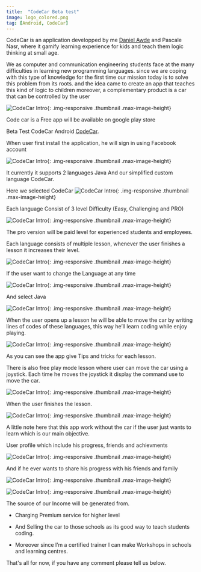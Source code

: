```yaml
---
title:  "CodeCar Beta test"
image: logo_colored.png
tag: [Android, CodeCar]
---
```


CodeCar is an application developped by me [Daniel Awde](https://www.facebook.com/daniel.aoude) and Pascale Nasr, where it gamify learning experience for kids and teach them logic thinking at small age.

We as computer and communication engineering students face at the many difficulties in learning new programming languages. since we are coping with this type of knowledge for the first time our mission today is to solve this problem from its roots. and the idea came to create an app that teaches this kind of logic to children moreover, a complementary product is a car that can be controlled by the user

![CodeCar Intro](/images/introduction/1.png "CodeCar Intro"){: .img-responsive .thumbnail  .max-image-height}

Code car is a Free app will be available on google play store

Beta Test CodeCar Android [CodeCar](https://github.com/danielawde9/CodeCar).

When user first install the application, he will sign in using Facebook account

![CodeCar Intro](/images/introduction/5.png "CodeCar Intro"){: .img-responsive .thumbnail  .max-image-height}

It currently it supports 2 languages Java And our simplified custom language CodeCar.

Here we selected CodeCar
![CodeCar Intro](/images/introduction/3.png "CodeCar Intro"){: .img-responsive .thumbnail  .max-image-height}

Each language Consist of 3 level Difficulty (Easy, Challenging and PRO)

![CodeCar Intro](/images/introduction/4.png "CodeCar Intro"){: .img-responsive .thumbnail  .max-image-height}

The pro version will be paid level for experienced students and employees.

Each language consists of multiple lesson, whenever the user finishes a lesson it increases their level.

![CodeCar Intro](/images/introduction/7.png "CodeCar Intro"){: .img-responsive .thumbnail  .max-image-height}

If the user want to change the Language at any time

![CodeCar Intro](/images/introduction/8.png "CodeCar Intro"){: .img-responsive .thumbnail  .max-image-height}

And select Java

![CodeCar Intro](/images/introduction/9.png "CodeCar Intro"){: .img-responsive .thumbnail  .max-image-height}

When the user opens up a lesson he will be able to move the car by writing lines of codes of these languages, this way he’ll learn coding while enjoy playing.  

![CodeCar Intro](/images/introduction/18.png "CodeCar Intro"){: .img-responsive .thumbnail  .max-image-height}

As you can see the app give Tips and tricks for each lesson.

There is also free play mode lesson where user can move the car using a joystick. Each time he moves the joystick it display the command use to move the car.

![CodeCar Intro](/images/introduction/17.png "CodeCar Intro"){: .img-responsive .thumbnail  .max-image-height}

When the user finishes the lesson.

![CodeCar Intro](/images/introduction/19.png "CodeCar Intro"){: .img-responsive .thumbnail  .max-image-height}

A little note here that this app work without the car if the user just wants to learn which is our main objective.

User profile which include his progress, friends and achievments

![CodeCar Intro](/images/introduction/10.png "CodeCar Intro"){: .img-responsive .thumbnail  .max-image-height}

And if he ever wants to share his progress with his friends and family

![CodeCar Intro](/images/introduction/12.png "CodeCar Intro"){: .img-responsive .thumbnail  .max-image-height}

![CodeCar Intro](/images/introduction/13.png "CodeCar Intro"){: .img-responsive .thumbnail .max-image-height}


The source of our Income will be generated from.

* Charging Premium service for higher level 

* And Selling the car to those schools as its good way to teach students coding.

* Moreover since I’m a certified trainer I can make Workshops in schools and learning centres.


That's all for now, if you have any comment please tell us below.